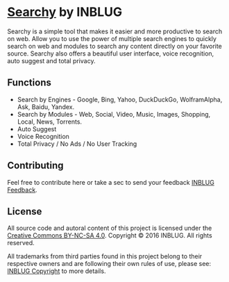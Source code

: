 # [Searchy](http://inblug.com/searchy) by INBLUG

Searchy is a simple tool that makes it easier and more productive to search on web. Allow you to use the power of multiple search engines to quickly search on web and modules to search any content directly on your favorite source. Searchy also offers a beautiful user interface, voice recognition, auto suggest and total privacy.

## Functions
* Search by Engines - Google, Bing, Yahoo, DuckDuckGo, WolframAlpha, Ask, Baidu, Yandex.
* Search by Modules - Web, Social, Video, Music, Images, Shopping, Local, News, Torrents.
* Auto Suggest
* Voice Recognition
* Total Privacy / No Ads / No User Tracking

## Contributing
Feel free to contribute here or take a sec to send your feedback [INBLUG Feedback](http://inblug.com/feedback).

## License
All source code and autoral content of this project is licensed under the [Creative Commons BY-NC-SA 4.0](http://creativecommons.org/licenses/by-nc-sa/4.0/). Copyright © 2016 INBLUG. All rights reserved. 

All trademarks from third parties found in this project belong to their respective owners and are following their own rules of use, please see: [INBLUG Copyright](http://inblug.com/legal#copyright) to more details.